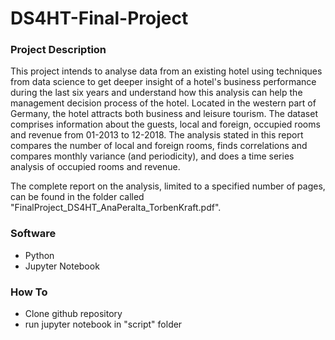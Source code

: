 # DS4HT-Final-Project

### Project Description

This project intends to analyse data from an existing hotel using techniques from data science to get deeper insight of a hotel's business performance during the last six years and understand how this analysis can help the management decision process of the hotel. Located in the western part of Germany, the hotel attracts both business and leisure tourism. The dataset comprises information about the guests, local and foreign, occupied rooms and revenue from 01-2013 to 12-2018. The analysis stated in this report compares the number of local and foreign rooms, finds correlations and compares monthly variance (and periodicity), and does a time series analysis of occupied rooms and revenue.

The complete report on the analysis, limited to a specified number of pages, can be found in the folder called "FinalProject_DS4HT_AnaPeralta_TorbenKraft.pdf".

### Software

- Python
- Jupyter Notebook

### How To

- Clone github repository
- run jupyter notebook in "script" folder
